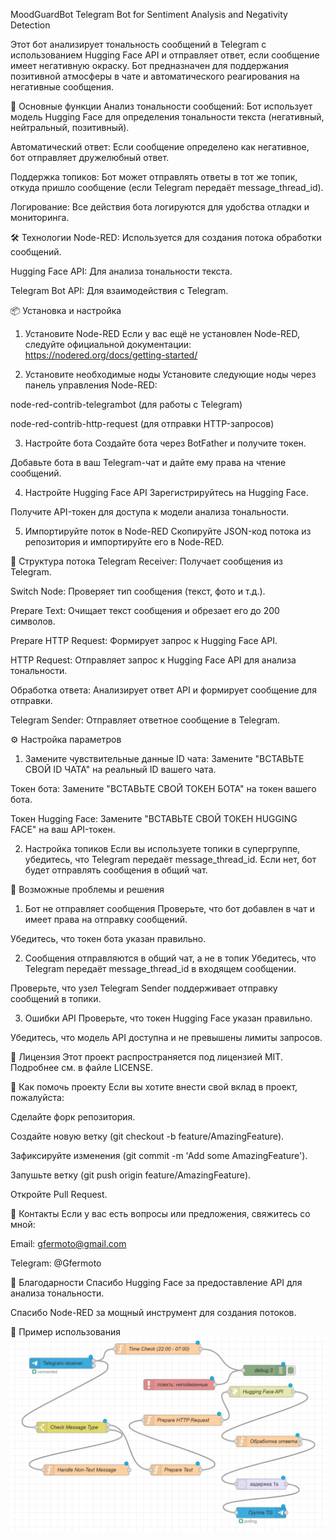 MoodGuardBot
Telegram Bot for Sentiment Analysis and Negativity Detection

Этот бот анализирует тональность сообщений в Telegram с использованием Hugging Face API и отправляет ответ, если сообщение имеет негативную окраску. Бот предназначен для поддержания позитивной атмосферы в чате и автоматического реагирования на негативные сообщения.

🚀 Основные функции
Анализ тональности сообщений: Бот использует модель Hugging Face для определения тональности текста (негативный, нейтральный, позитивный).

Автоматический ответ: Если сообщение определено как негативное, бот отправляет дружелюбный ответ.

Поддержка топиков: Бот может отправлять ответы в тот же топик, откуда пришло сообщение (если Telegram передаёт message_thread_id).

Логирование: Все действия бота логируются для удобства отладки и мониторинга.

🛠️ Технологии
Node-RED: Используется для создания потока обработки сообщений.

Hugging Face API: Для анализа тональности текста.

Telegram Bot API: Для взаимодействия с Telegram.

📦 Установка и настройка
1. Установите Node-RED
Если у вас ещё не установлен Node-RED, следуйте официальной документации:
https://nodered.org/docs/getting-started/

2. Установите необходимые ноды
Установите следующие ноды через панель управления Node-RED:

node-red-contrib-telegrambot (для работы с Telegram)

node-red-contrib-http-request (для отправки HTTP-запросов)

3. Настройте бота
Создайте бота через BotFather и получите токен.

Добавьте бота в ваш Telegram-чат и дайте ему права на чтение сообщений.

4. Настройте Hugging Face API
Зарегистрируйтесь на Hugging Face.

Получите API-токен для доступа к модели анализа тональности.

5. Импортируйте поток в Node-RED
Скопируйте JSON-код потока из репозитория и импортируйте его в Node-RED.

🧩 Структура потока
Telegram Receiver: Получает сообщения из Telegram.

Switch Node: Проверяет тип сообщения (текст, фото и т.д.).

Prepare Text: Очищает текст сообщения и обрезает его до 200 символов.

Prepare HTTP Request: Формирует запрос к Hugging Face API.

HTTP Request: Отправляет запрос к Hugging Face API для анализа тональности.

Обработка ответа: Анализирует ответ API и формирует сообщение для отправки.

Telegram Sender: Отправляет ответное сообщение в Telegram.

⚙️ Настройка параметров
1. Замените чувствительные данные
ID чата: Замените "ВСТАВЬТЕ СВОЙ ID ЧАТА" на реальный ID вашего чата.

Токен бота: Замените "ВСТАВЬТЕ СВОЙ ТОКЕН БОТА" на токен вашего бота.

Токен Hugging Face: Замените "ВСТАВЬТЕ СВОЙ ТОКЕН HUGGING FACE" на ваш API-токен.

2. Настройка топиков
Если вы используете топики в супергруппе, убедитесь, что Telegram передаёт message_thread_id. Если нет, бот будет отправлять сообщения в общий чат.

🚨 Возможные проблемы и решения
1. Бот не отправляет сообщения
Проверьте, что бот добавлен в чат и имеет права на отправку сообщений.

Убедитесь, что токен бота указан правильно.

2. Сообщения отправляются в общий чат, а не в топик
Убедитесь, что Telegram передаёт message_thread_id в входящем сообщении.

Проверьте, что узел Telegram Sender поддерживает отправку сообщений в топики.

3. Ошибки API
Проверьте, что токен Hugging Face указан правильно.

Убедитесь, что модель API доступна и не превышены лимиты запросов.

📄 Лицензия
Этот проект распространяется под лицензией MIT. Подробнее см. в файле LICENSE.

🤝 Как помочь проекту
Если вы хотите внести свой вклад в проект, пожалуйста:

Сделайте форк репозитория.

Создайте новую ветку (git checkout -b feature/AmazingFeature).

Зафиксируйте изменения (git commit -m 'Add some AmazingFeature').

Запушьте ветку (git push origin feature/AmazingFeature).

Откройте Pull Request.

📧 Контакты
Если у вас есть вопросы или предложения, свяжитесь со мной:

Email: gfermoto@gmail.com

Telegram: @Gfermoto

🙏 Благодарности
Спасибо Hugging Face за предоставление API для анализа тональности.

Спасибо Node-RED за мощный инструмент для создания потоков.

📌 Пример использования
![Описание изображения](https://github.com/Gfermoto/MoodGuardBot/raw/main/NodeRED.png)
